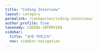 ```yaml
---
title: "Coding Interview"
layout: category
permalink: /categories/coding-interview/
author_profile: true
taxonomy: CODING-INTERVIEW
sidebar:
  title: "상세 카테고리"
  nav: sidebar-navigation
---
```

